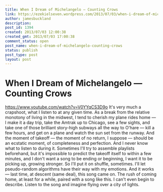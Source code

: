 ```yaml
---
title: When I Dream of Michelangelo — Counting Crows
link: https://ezekielseven.wordpress.com/2013/07/03/when-i-dream-of-michelangelo-counting-crows/
author: jamesbuckland
description: 
post_id: 1394
created: 2013/07/03 12:00:38
created_gmt: 2013/07/03 17:00:38
comment_status: open
post_name: when-i-dream-of-michelangelo-counting-crows
status: publish
post_type: post
layout: post
---
```


# When I Dream of Michelangelo — Counting Crows

https://www.youtube.com/watch?v=V0YYqCS3D9o It's very much a crapshoot, what I listen to at any given time. As a break from the relative monotony of living in the midwest, I tend to cherish my plane rides home — I make it a day trip, take the Amtrak up to Chicago, see a few sights, and take one of those brilliant story-high subways all the way to O'hare — kill a few hours, and get on a plane and watch the sun set from the runway. And the moment of takeoff — the moment of no return, I suppose — should be an ecstatic moment, of completeness and perfection. And I never know what to listen to during it. Sometimes I'll try to assemble playlists beforehand, but it's impossible to predict the takeoff itself to within a few minutes, and I don't want a song to be ending or beginning, I want it to be picking up, growing stronger. So I'll put it on shuffle, sometimes. I'll let pseudo-random algorithms have their way with my emotions. And it works — last time, at descent (same deal), this song came on. The rush of coming home, at least for a while, paired with a song like this. I can't even begin to describe. Listen to the song and imagine flying over a city of lights.